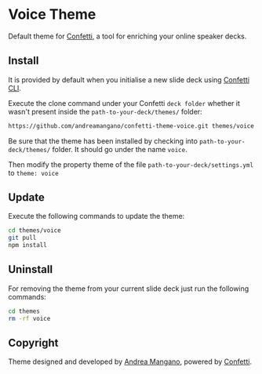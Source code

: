 # Voice Theme
Default theme for [Confetti](https://github.com/andreamangano/confetti-cli), a tool for enriching your online speaker decks.

## Install
It is provided by default when you initialise a new slide deck using [Confetti CLI](https://github.com/andreamangano/confetti-cli).

Execute the clone command under your Confetti `` deck folder `` whether it wasn't present inside the `` path-to-your-deck/themes/ `` folder:

``` bash
https://github.com/andreamangano/confetti-theme-voice.git themes/voice
```

Be sure that the theme has been installed by checking into `` path-to-your-deck/themes/ `` folder. It should go under the name `` voice ``.

Then modify the property theme of the file `` path-to-your-deck/settings.yml `` to `` theme: voice ``

## Update
Execute the following commands to update the theme:

``` bash
cd themes/voice
git pull
npm install
```

## Uninstall
For removing the theme from your current slide deck just run the following commands:

``` bash
cd themes
rm -rf voice
```

## Copyright
Theme designed and developed by [Andrea Mangano](https://github.com/andreamangano), powered by [Confetti](https://github.com/andreamangano/confetti-cli).